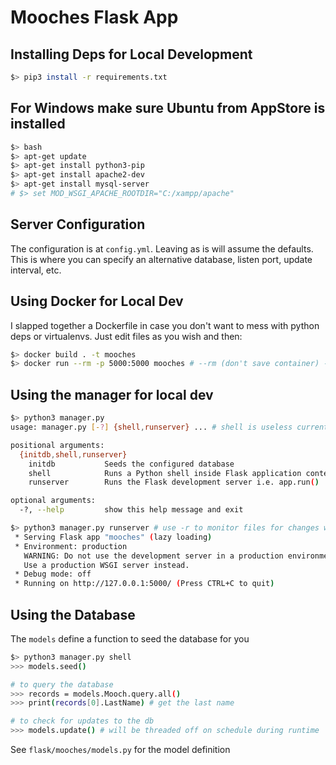 # Mooches Flask App

## Installing Deps for Local Development

```bash
$> pip3 install -r requirements.txt
```

## For Windows make sure Ubuntu from AppStore is installed
```powershell
$> bash
$> apt-get update
$> apt-get install python3-pip
$> apt-get install apache2-dev
$> apt-get install mysql-server
# $> set MOD_WSGI_APACHE_ROOTDIR="C:/xampp/apache"
```

## Server Configuration

The configuration is at `config.yml`. Leaving as is will assume the defaults.
This is where you can specify an alternative database, listen port, update interval, etc.

## Using Docker for Local Dev

I slapped together a Dockerfile in case you don't want to mess with python deps or virtualenvs.
Just edit files as you wish and then:

```bash
$> docker build . -t mooches
$> docker run --rm -p 5000:5000 mooches # --rm (don't save container) -p (forward port on host to container)
```

## Using the manager for local dev

```bash
$> python3 manager.py
usage: manager.py [-?] {shell,runserver} ... # shell is useless currently

positional arguments:
  {initdb,shell,runserver}
    initdb           Seeds the configured database
    shell            Runs a Python shell inside Flask application context.
    runserver        Runs the Flask development server i.e. app.run()

optional arguments:
  -?, --help         show this help message and exit

$> python3 manager.py runserver # use -r to monitor files for changes without having to restart
 * Serving Flask app "mooches" (lazy loading)
 * Environment: production
   WARNING: Do not use the development server in a production environment.
   Use a production WSGI server instead.
 * Debug mode: off
 * Running on http://127.0.0.1:5000/ (Press CTRL+C to quit)

```

## Using the Database

The `models` define a function to seed the database for you

```bash
$> python3 manager.py shell
>>> models.seed()

# to query the database
>>> records = models.Mooch.query.all()
>>> print(records[0].LastName) # get the last name

# to check for updates to the db
>>> models.update() # will be threaded off on schedule during runtime
```

See `flask/mooches/models.py` for the model definition
